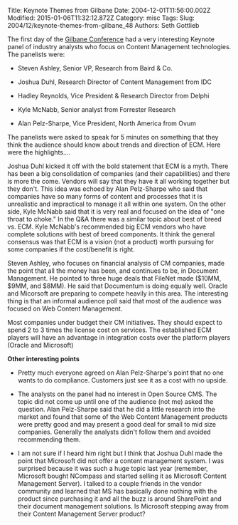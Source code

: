 Title: Keynote Themes from Gilbane
Date: 2004-12-01T11:56:00.002Z
Modified: 2015-01-06T11:32:12.872Z
Category: misc
Tags: 
Slug: 2004/12/keynote-themes-from-gilbane_48
Authors: Seth Gottlieb

The first day of the [Gilbane Conference](http://www.gilbane.com/CM_conference_Boston_04.html) had a very interesting Keynote panel of industry analysts who focus on Content Management technologies. The panelists were:  
  

  
  
*   Steven Ashley, Senior VP, Research from Baird &amp; Co.
  
  
*   Joshua Duhl, Research Director of Content Management from IDC
  
  
*   Hadley Reynolds, Vice President &amp; Research Director from Delphi
  
  
*   Kyle McNabb, Senior analyst from Forrester Research
  
  
*   Alan Pelz-Sharpe, Vice President, North America from Ovum
  
  

The panelists were asked to speak for 5 minutes on something that they think the audience should know about trends and direction of ECM. Here were the highlights....  
  
  

Joshua Duhl kicked it off with the bold statement that ECM is a myth. There has been a big consolidation of companies (and their capabilities) and there is more the come. Vendors will say that they have it all working together but they don't. This idea was echoed by Alan Pelz-Sharpe who said that companies have so many forms of content and processes that it is unrealistic and impractical to manage it all within one system. On the other side, Kyle McNabb said that it is very real and focused on the idea of "one throat to choke." In the Q&amp;A there was a similar topic about best of breed vs. ECM. Kyle McNabb's recommended big ECM vendors who have complete solutions with best of breed components. It think the general consensus was that ECM is a vision (not a product) worth pursuing for some companies if the cost/benefit is right.

Steven Ashley, who focuses on financial analysis of CM companies, made the point that all the money has been, and continues to be, in Document Management. He pointed to three huge deals that FileNet made ($10MM, $9MM, and $8MM). He said that Documentum is doing equally well. Oracle and Micorsoft are preparing to compete heavily in this area. The interesting thing is that an informal audience poll said that most of the audience was focused on Web Content Management.

  
  
Most companies under budget their CM initiatives. They should expect to spend 2 to 3 times the license cost on services. The established ECM players will have an advantage in integration costs over the platform players (Oracle and Microsoft)  
  
  

<span style="font-weight: bold;">Other interesting points</span>

  
  
*   Pretty much everyone agreed on Alan Pelz-Sharpe's point that no one wants to do compliance. Customers just see it as a cost with no upside.
  
  
*   The analysts on the panel had no interest in Open Source CMS. The topic did not come up until one of the audience (not me) asked the question. Alan Pelz-Sharpe said that he did a little research into the market and found that some of the Web Content Management products were pretty good and may present a good deal for small to mid size companies. Generally the analysts didn't follow them and avoided recommending them.
  
  
*   I am not sure if I heard him right but I think that Joshua Duhl made the point that Microsoft did not offer a content management system. I was surprised because it was such a huge topic last year (remember, Microsoft bought NCompass and started selling it as Microsoft Content Management Server). I talked to a couple friends in the vendor community and learned that MS has basically done nothing with the product since purchasing it and all the buzz is around SharePoint and their document management solutions. Is Microsoft stepping away from their Content Management Server product?
  
  

  
  
